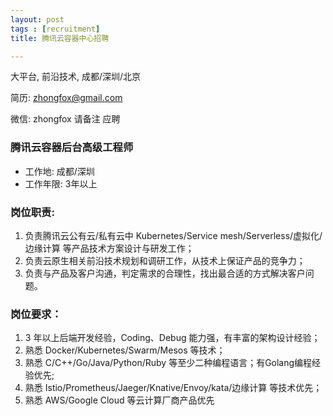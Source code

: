 ```yaml
---
layout: post
tags : [recruitment]
title: 腾讯云容器中心招聘

---
```


大平台, 前沿技术, 成都/深圳/北京

简历: zhongfox@gmail.com

微信: zhongfox 请备注 应聘

### 腾讯云容器后台高级工程师

* 工作地:	成都/深圳
* 工作年限:	3年以上

### 岗位职责:

1. 负责腾讯云公有云/私有云中 Kubernetes/Service mesh/Serverless/虚拟化/边缘计算 等产品技术方案设计与研发工作；
2. 负责云原生相关前沿技术规划和调研工作，从技术上保证产品的竞争力；
3. 负责与产品及客户沟通，判定需求的合理性，找出最合适的方式解决客户问题。

### 岗位要求：

1. 3 年以上后端开发经验，Coding、Debug 能力强，有丰富的架构设计经验；
2. 熟悉 Docker/Kubernetes/Swarm/Mesos 等技术；
3. 熟悉 C/C++/Go/Java/Python/Ruby 等至少二种编程语言；有Golang编程经验优先;
4. 熟悉 Istio/Prometheus/Jaeger/Knative/Envoy/kata/边缘计算 等技术优先；
5. 熟悉 AWS/Google Cloud 等云计算厂商产品优先
